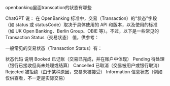 



openbanking里面transcation的状态有哪些


ChatGPT 说：
在 OpenBanking 标准中，交易（Transaction）的“状态”字段（如 status 或 statusCode）取决于具体使用的 API 和版本，以及使用的标准（如 UK Open Banking、Berlin Group、OBIE 等）。不过，以下是一些常见的 Transaction Status（交易状态） 值，供参考：

一般常见的交易状态（Transaction Status）有：

状态代码	说明
Booked	已记账（交易已完成，并在账户中体现）
Pending	待处理（银行已接收但尚未处理或结算）
Cancelled	已取消（交易被用户或银行取消）
Rejected	被拒绝（由于某种原因，交易未被接受）
Information	信息状态（例如仅供查看，不一定是实际交易）